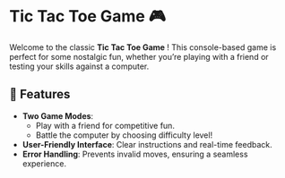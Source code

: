 # Tic Tac Toe Game 🎮

Welcome to the classic **Tic Tac Toe Game** ! This console-based game is perfect for some nostalgic fun, whether you’re playing with a friend or testing your skills against a computer.  

## 🚀 Features  
- **Two Game Modes**:  
  - Play with a friend for competitive fun.  
  - Battle the computer by choosing difficulty level!  
- **User-Friendly Interface**: Clear instructions and real-time feedback.  
- **Error Handling**: Prevents invalid moves, ensuring a seamless experience.  
